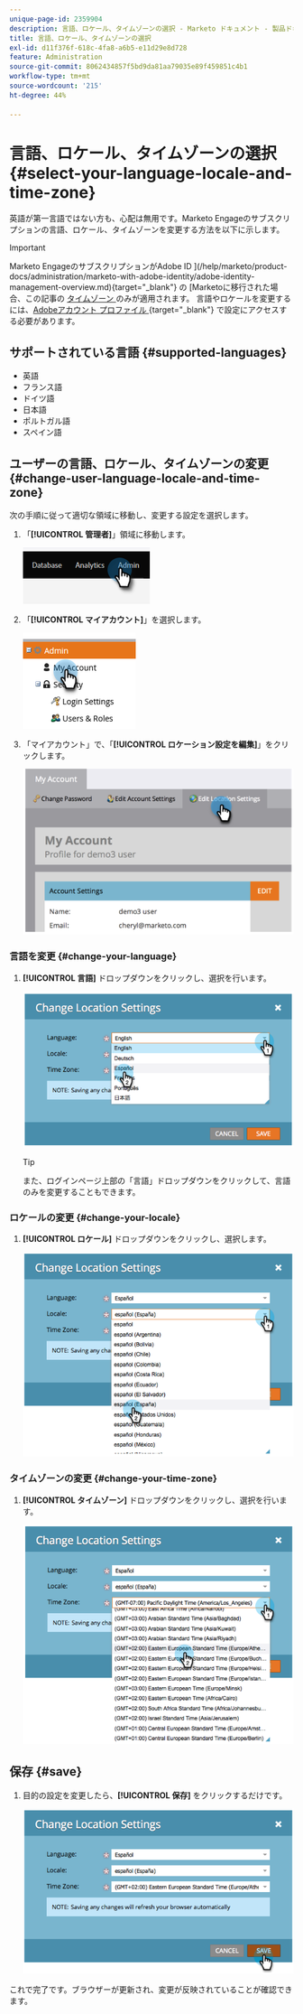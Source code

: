 ```yaml
---
unique-page-id: 2359904
description: 言語、ロケール、タイムゾーンの選択 - Marketo ドキュメント - 製品ドキュメント
title: 言語、ロケール、タイムゾーンの選択
exl-id: d11f376f-618c-4fa8-a6b5-e11d29e8d728
feature: Administration
source-git-commit: 8062434857f5bd9da81aa79035e89f459851c4b1
workflow-type: tm+mt
source-wordcount: '215'
ht-degree: 44%

---
```


# 言語、ロケール、タイムゾーンの選択 {#select-your-language-locale-and-time-zone}

英語が第一言語ではない方も、心配は無用です。Marketo Engageのサブスクリプションの言語、ロケール、タイムゾーンを変更する方法を以下に示します。

>[!IMPORTANT]
>
>Marketo EngageのサブスクリプションがAdobe ID ](/help/marketo/product-docs/administration/marketo-with-adobe-identity/adobe-identity-management-overview.md){target="_blank"} の [Marketoに移行された場合、この記事の [ タイムゾーン ](#change-your-time-zone) のみが適用されます。 言語やロケールを変更するには、[Adobeアカウント プロファイル ](https://account.adobe.com/profile){target="_blank"} で設定にアクセスする必要があります。

## サポートされている言語 {#supported-languages}

* 英語
* フランス語
* ドイツ語
* 日本語
* ポルトガル語
* スペイン語

## ユーザーの言語、ロケール、タイムゾーンの変更 {#change-user-language-locale-and-time-zone}

次の手順に従って適切な領域に移動し、変更する設定を選択します。

1. 「**[!UICONTROL 管理者]**」領域に移動します。

   ![](assets/select-your-language-locale-and-time-zone-1.png)

1. 「**[!UICONTROL マイアカウント]**」を選択します。

   ![](assets/select-your-language-locale-and-time-zone-2.png)

1. 「マイアカウント」で、「**[!UICONTROL ロケーション設定を編集]**」をクリックします。

   ![](assets/select-your-language-locale-and-time-zone-3.png)

### 言語を変更 {#change-your-language}

1. **[!UICONTROL 言語]** ドロップダウンをクリックし、選択を行います。

   ![](assets/select-your-language-locale-and-time-zone-4.png)

   >[!TIP]
   >
   >また、ログインページ上部の「言語」ドロップダウンをクリックして、言語のみを変更することもできます。

### ロケールの変更 {#change-your-locale}

1. **[!UICONTROL ロケール]** ドロップダウンをクリックし、選択します。

   ![](assets/select-your-language-locale-and-time-zone-5.png)

### タイムゾーンの変更 {#change-your-time-zone}

1. **[!UICONTROL タイムゾーン]** ドロップダウンをクリックし、選択を行います。

   ![](assets/select-your-language-locale-and-time-zone-6.png)

## 保存 {#save}

1. 目的の設定を変更したら、**[!UICONTROL 保存]** をクリックするだけです。

   ![](assets/select-your-language-locale-and-time-zone-7.png)

これで完了です。ブラウザーが更新され、変更が反映されていることが確認できます。
